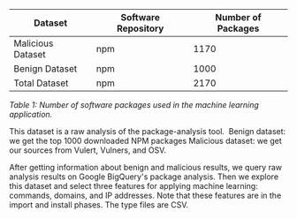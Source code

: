 | **Dataset**        | **Software Repository** | **Number of Packages** |
|--------------------|-------------------------|------------------------|
| Malicious Dataset  | npm                     | 1170                   |
| Benign Dataset     | npm                     | 1000                   |
| Total Dataset      | npm                     | 2170                   |

*Table 1: Number of software packages used in the machine learning application.*

This dataset is a raw analysis of the package-analysis tool. 
Benign dataset: we get the top 1000 downloaded NPM packages
Malicious dataset: we get our sources from Vulert, Vulners, and OSV. 

After getting information about benign and malicious results, we query raw analysis results on Google BigQuery's package analysis. Then we explore this dataset and select three features for applying machine learning: commands, domains, and IP addresses. Note that these features are in the import and install phases. The type files are CSV.
